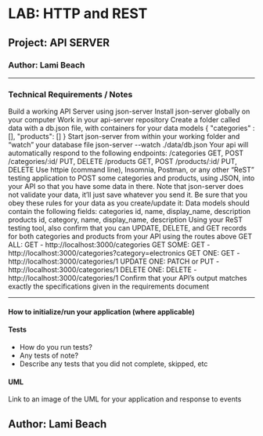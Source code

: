 # LAB: HTTP and REST

## Project: API SERVER

### Author: Lami Beach

---

### Technical Requirements / Notes
Build a working API Server using json-server
Install json-server globally on your computer
Work in your api-server repository
Create a folder called data with a db.json file, with containers for your data models
{ "categories" : [], "products": [] }
Start json-server from within your working folder and “watch” your database file
json-server --watch ./data/db.json
Your api will automatically respond to the following endpoints:
/categories GET, POST
/categories/:id/ PUT, DELETE
/products GET, POST
/products/:id/ PUT, DELETE
Use httpie (command line), Insomnia, Postman, or any other “ReST” testing application to POST some categories and products, using JSON, into your API so that you have some data in there.
Note that json-server does not validate your data, it’ll just save whatever you send it. Be sure that you obey these rules for your data as you create/update it:
Data models should contain the following fields:
categories
id, name, display_name, description
products
id, category, name, display_name, description
Using your ReST testing tool, also confirm that you can UPDATE, DELETE, and GET records for both categories and products from your API using the routes above
GET ALL: GET - http://localhost:3000/categories
GET SOME: GET - http://localhost:3000/categories?category=electronics
GET ONE: GET - http://localhost:3000/categories/1
UPDATE ONE: PATCH or PUT - http://localhost:3000/categories/1
DELETE ONE: DELETE - http://localhost:3000/categories/1
Confirm that your API’s output matches exactly the specifications given in the requirements document

--- 


#### How to initialize/run your application (where applicable)




#### Tests

- How do you run tests?
- Any tests of note?
- Describe any tests that you did not complete, skipped, etc

#### UML

Link to an image of the UML for your application and response to events



## Author: Lami Beach